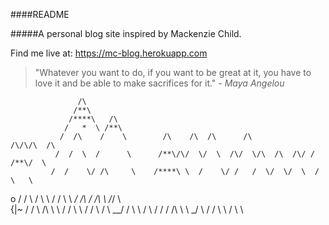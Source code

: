####README

#####A personal blog site inspired by Mackenzie Child. 

Find me live at: https://mc-blog.herokuapp.com


>"Whatever you want to do, if you want to be great at it,
>you have to love it and be able to make sacrifices for it."  			*- Maya Angelou*

			       /\
			      /**\
			     /****\   /\
			    /   *  \ /**\
			   /  /\    /    \        /\    /\  /\      /\            /\/\/\  /\
			  /  /  \  /      \      /**\/\/  \/  \  /\/  \/\  /\  /\/ / /**\/  \
			 /  /    \/ /\     \    /****\ \  /    \/ /   /  \/  \/  \  /    \   \
 o    /  /  \   \/  \     \  / /    \ \    _/  /\   /  /\   \   \/_/   \\   \
{|~  /  /    \  /\   \    \ / /     \  \  /   /  \ /     \   \__/ /     \   \\
/ \	/  /      \/  \/\ \   \ _/      \   \/   /    \       \     \/       \   \\
